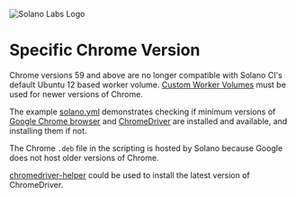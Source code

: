 ![Solano Labs Logo](https://www.solanolabs.com/assets/solano-labs-1cfeb8f4276fc9294349039f602d5923.png) 
# Specific Chrome Version

Chrome versions 59 and above are no longer compatible with Solano CI's default Ubuntu 12 based worker volume.
[Custom Worker Volumes](https://docs.solanolabs.com/Beta/custom-worker-volumes/) must be used for newer versions of Chrome.

The example [solano.yml](./solano.yml) demonstrates checking if minimum versions of
[Google Chrome browser](https://www.google.com/chrome/) and
[ChromeDriver](https://sites.google.com/a/chromium.org/chromedriver/) are installed and available,
and installing them if not.

The Chrome `.deb` file in the scripting is hosted by Solano because Google does not host older versions of Chrome.

[chromedriver-helper](https://github.com/flavorjones/chromedriver-helper) could be used to install the latest version of ChromeDriver.
